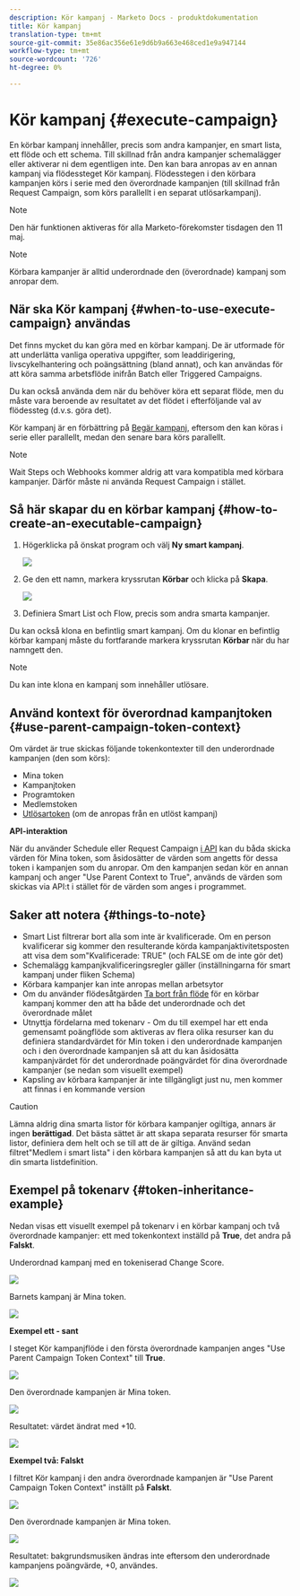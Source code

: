 ```yaml
---
description: Kör kampanj - Marketo Docs - produktdokumentation
title: Kör kampanj
translation-type: tm+mt
source-git-commit: 35e86ac356e61e9d6b9a663e468ced1e9a947144
workflow-type: tm+mt
source-wordcount: '726'
ht-degree: 0%

---
```


# Kör kampanj {#execute-campaign}

En körbar kampanj innehåller, precis som andra kampanjer, en smart lista, ett flöde och ett schema. Till skillnad från andra kampanjer schemalägger eller aktiverar ni dem egentligen inte. Den kan bara anropas av en annan kampanj via flödessteget Kör kampanj. Flödesstegen i den körbara kampanjen körs i serie med den överordnade kampanjen (till skillnad från Request Campaign, som körs parallellt i en separat utlösarkampanj).

>[!NOTE]
>
>Den här funktionen aktiveras för alla Marketo-förekomster tisdagen den 11 maj.

>[!NOTE]
>
>Körbara kampanjer är alltid underordnade den (överordnade) kampanj som anropar dem.

## När ska Kör kampanj {#when-to-use-execute-campaign} användas

Det finns mycket du kan göra med en körbar kampanj. De är utformade för att underlätta vanliga operativa uppgifter, som leaddirigering, livscykelhantering och poängsättning (bland annat), och kan användas för att köra samma arbetsflöde inifrån Batch eller Triggered Campaigns.

Du kan också använda dem när du behöver köra ett separat flöde, men du måste vara beroende av resultatet av det flödet i efterföljande val av flödessteg (d.v.s. göra det).

Kör kampanj är en förbättring på [Begär kampanj](/help/marketo/product-docs/core-marketo-concepts/smart-campaigns/flow-actions/request-campaign.md), eftersom den kan köras i serie eller parallellt, medan den senare bara körs parallellt.

>[!NOTE]
>
>Wait Steps och Webhooks kommer aldrig att vara kompatibla med körbara kampanjer. Därför måste ni använda Request Campaign i stället.

## Så här skapar du en körbar kampanj {#how-to-create-an-executable-campaign}

1. Högerklicka på önskat program och välj **Ny smart kampanj**.

   ![](assets/execute-campaign-1.png)

1. Ge den ett namn, markera kryssrutan **Körbar** och klicka på **Skapa**.

   ![](assets/execute-campaign-2.png)

1. Definiera Smart List och Flow, precis som andra smarta kampanjer.

Du kan också klona en befintlig smart kampanj. Om du klonar en befintlig körbar kampanj måste du fortfarande markera kryssrutan **Körbar** när du har namngett den.

>[!NOTE]
>
>Du kan inte klona en kampanj som innehåller utlösare.

## Använd kontext för överordnad kampanjtoken {#use-parent-campaign-token-context}

Om värdet är true skickas följande tokenkontexter till den underordnade kampanjen (den som körs):

* Mina token
* Kampanjtoken
* Programtoken
* Medlemstoken
* [Utlösartoken](/help/marketo/product-docs/marketo-sales-insight/msi-for-salesforce/features/tabs-in-the-msi-panel/interesting-moments/trigger-tokens-for-interesting-moments.md)  (om de anropas från en utlöst kampanj)

**API-interaktion**

När du använder Schedule eller Request Campaign [i API](https://developers.marketo.com/rest-api/assets/smart-campaigns/#batch) kan du båda skicka värden för Mina token, som åsidosätter de värden som angetts för dessa token i kampanjen som du anropar. Om den kampanjen sedan kör en annan kampanj och anger &quot;Use Parent Context to True&quot;, används de värden som skickas via API:t i stället för de värden som anges i programmet.

## Saker att notera {#things-to-note}

* Smart List filtrerar bort alla som inte är kvalificerade. Om en person kvalificerar sig kommer den resulterande körda kampanjaktivitetsposten att visa dem som&quot;Kvalificerade: TRUE&quot; (och FALSE om de inte gör det)
* Schemalägg kampanjkvalificeringsregler gäller (inställningarna för smart kampanj under fliken Schema)
* Körbara kampanjer kan inte anropas mellan arbetsytor
* Om du använder flödesåtgärden [Ta bort från flöde](/help/marketo/product-docs/core-marketo-concepts/smart-campaigns/flow-actions/remove-from-flow.md) för en körbar kampanj kommer den att ha både det underordnade och det överordnade målet
* Utnyttja fördelarna med tokenarv - Om du till exempel har ett enda gemensamt poängflöde som aktiveras av flera olika resurser kan du definiera standardvärdet för Min token i den underordnade kampanjen och i den överordnade kampanjen så att du kan åsidosätta kampanjvärdet för det underordnade poängvärdet för dina överordnade kampanjer (se nedan som visuellt exempel)
* Kapsling av körbara kampanjer är inte tillgängligt just nu, men kommer att finnas i en kommande version

>[!CAUTION]
>
>Lämna aldrig dina smarta listor för körbara kampanjer ogiltiga, annars är ingen **berättigad**. Det bästa sättet är att skapa separata resurser för smarta listor, definiera dem helt och se till att de är giltiga. Använd sedan filtret&quot;Medlem i smart lista&quot; i den körbara kampanjen så att du kan byta ut din smarta listdefinition.

## Exempel på tokenarv {#token-inheritance-example}

Nedan visas ett visuellt exempel på tokenarv i en körbar kampanj och två överordnade kampanjer: ett med tokenkontext inställd på **True**, det andra på **Falskt**.

Underordnad kampanj med en tokeniserad Change Score.

![](assets/execute-campaign-3.png)

Barnets kampanj är Mina token.

![](assets/execute-campaign-4.png)

**Exempel ett - sant**

I steget Kör kampanjflöde i den första överordnade kampanjen anges &quot;Use Parent Campaign Token Context&quot; till **True**.

![](assets/execute-campaign-5.png)

Den överordnade kampanjen är Mina token.

![](assets/execute-campaign-6.png)

Resultatet: värdet ändrat med +10.

![](assets/execute-campaign-7.png)

**Exempel två: Falskt**

I filtret Kör kampanj i den andra överordnade kampanjen är &quot;Use Parent Campaign Token Context&quot; inställt på **Falskt**.

![](assets/execute-campaign-8.png)

Den överordnade kampanjen är Mina token.

![](assets/execute-campaign-9.png)

Resultatet: bakgrundsmusiken ändras inte eftersom den underordnade kampanjens poängvärde, +0, användes.

![](assets/execute-campaign-10.png)
